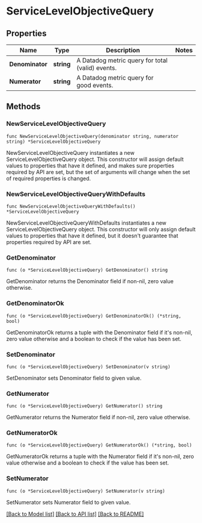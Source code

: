 # ServiceLevelObjectiveQuery

## Properties

| Name            | Type       | Description                                      | Notes |
| --------------- | ---------- | ------------------------------------------------ | ----- |
| **Denominator** | **string** | A Datadog metric query for total (valid) events. |
| **Numerator**   | **string** | A Datadog metric query for good events.          |

## Methods

### NewServiceLevelObjectiveQuery

`func NewServiceLevelObjectiveQuery(denominator string, numerator string) *ServiceLevelObjectiveQuery`

NewServiceLevelObjectiveQuery instantiates a new ServiceLevelObjectiveQuery object.
This constructor will assign default values to properties that have it defined,
and makes sure properties required by API are set, but the set of arguments
will change when the set of required properties is changed.

### NewServiceLevelObjectiveQueryWithDefaults

`func NewServiceLevelObjectiveQueryWithDefaults() *ServiceLevelObjectiveQuery`

NewServiceLevelObjectiveQueryWithDefaults instantiates a new ServiceLevelObjectiveQuery object.
This constructor will only assign default values to properties that have it defined,
but it doesn't guarantee that properties required by API are set.

### GetDenominator

`func (o *ServiceLevelObjectiveQuery) GetDenominator() string`

GetDenominator returns the Denominator field if non-nil, zero value otherwise.

### GetDenominatorOk

`func (o *ServiceLevelObjectiveQuery) GetDenominatorOk() (*string, bool)`

GetDenominatorOk returns a tuple with the Denominator field if it's non-nil, zero value otherwise
and a boolean to check if the value has been set.

### SetDenominator

`func (o *ServiceLevelObjectiveQuery) SetDenominator(v string)`

SetDenominator sets Denominator field to given value.

### GetNumerator

`func (o *ServiceLevelObjectiveQuery) GetNumerator() string`

GetNumerator returns the Numerator field if non-nil, zero value otherwise.

### GetNumeratorOk

`func (o *ServiceLevelObjectiveQuery) GetNumeratorOk() (*string, bool)`

GetNumeratorOk returns a tuple with the Numerator field if it's non-nil, zero value otherwise
and a boolean to check if the value has been set.

### SetNumerator

`func (o *ServiceLevelObjectiveQuery) SetNumerator(v string)`

SetNumerator sets Numerator field to given value.

[[Back to Model list]](../README.md#documentation-for-models) [[Back to API list]](../README.md#documentation-for-api-endpoints) [[Back to README]](../README.md)
